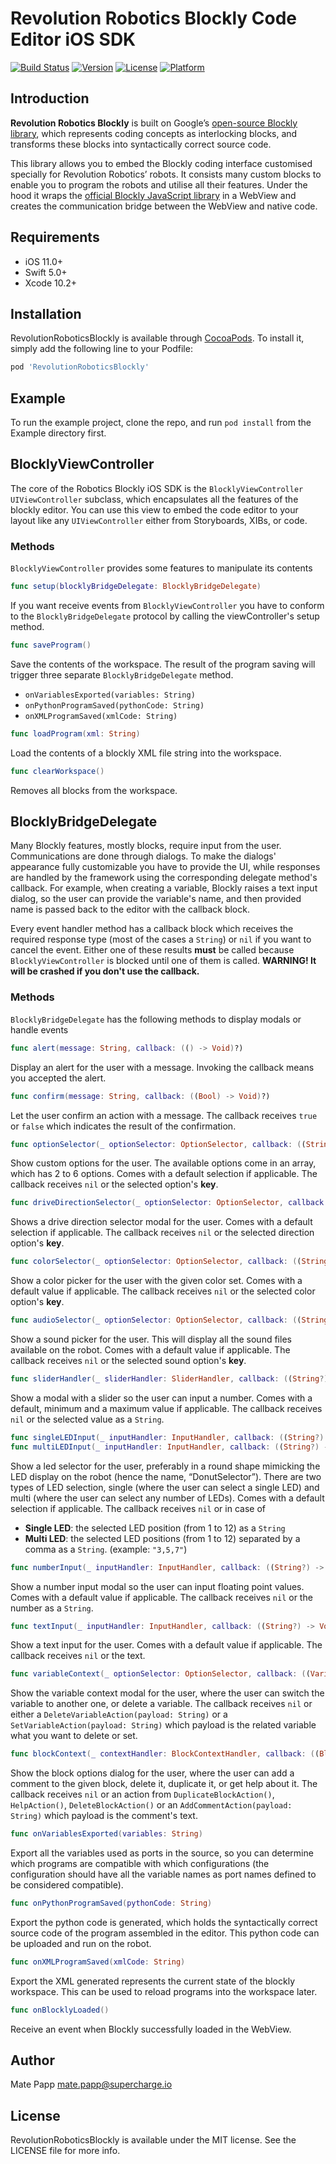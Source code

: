 # Revolution Robotics Blockly Code Editor iOS SDK

[![Build Status](https://app.bitrise.io/app/c175402d8b2545c0/status.svg?token=Nde9HDTtEJCfY5j2LmkapQ)](https://app.bitrise.io/app/c175402d8b2545c0)
[![Version](https://img.shields.io/cocoapods/v/RevolutionRoboticsBlockly.svg?style=flat)](https://cocoapods.org/pods/RevolutionRoboticsBlockly)
[![License](https://img.shields.io/cocoapods/l/RevolutionRoboticsBlockly.svg?style=flat)](https://cocoapods.org/pods/RevolutionRoboticsBlockly)
[![Platform](https://img.shields.io/cocoapods/p/RevolutionRoboticsBlockly.svg?style=flat)](https://cocoapods.org/pods/RevolutionRoboticsBlockly)

## Introduction

**Revolution Robotics Blockly** is built on Google’s [open-source Blockly library](https://opensource.google.com/projects/blockly), which represents coding concepts as interlocking blocks, and transforms these blocks into syntactically correct source code.

This library allows you to embed the Blockly coding interface customised specially for Revolution Robotics’ robots. It consists many custom blocks to enable you to program the robots and utilise all their features. Under the hood it wraps the [official Blockly JavaScript library](https://github.com/google/blockly) in a WebView and creates the communication bridge between the WebView and native code.

## Requirements

- iOS 11.0+
- Swift 5.0+
- Xcode 10.2+

## Installation

RevolutionRoboticsBlockly is available through [CocoaPods](https://cocoapods.org). To install
it, simply add the following line to your Podfile:

```ruby
pod 'RevolutionRoboticsBlockly'
```

## Example

To run the example project, clone the repo, and run `pod install` from the Example directory first.

## BlocklyViewController

The core of the Robotics Blockly iOS SDK is the `BlocklyViewController` `UIViewController` subclass, which encapsulates all the features of the blockly editor. You can use this view to embed the code editor to your layout like any `UIViewController` either from Storyboards, XIBs, or code.

### Methods

`BlocklyViewController` provides some features to manipulate its contents

```swift
func setup(blocklyBridgeDelegate: BlocklyBridgeDelegate)
```

If you want receive events from `BlocklyViewController` you have to conform to the `BlocklyBridgeDelegate` protocol by calling the viewController's setup method.

```swift
func saveProgram()
```

Save the contents of the workspace. The result of the program saving will trigger three separate `BlocklyBridgeDelegate` method.

- `onVariablesExported(variables: String)`
- `onPythonProgramSaved(pythonCode: String)`
- `onXMLProgramSaved(xmlCode: String)`

```swift
func loadProgram(xml: String)
```

Load the contents of a blockly XML file string into the workspace.

```swift
func clearWorkspace()
```

Removes all blocks from the workspace.

## BlocklyBridgeDelegate

Many Blockly features, mostly blocks, require input from the user. Communications are done through dialogs. To make the dialogs' appearance fully customizable you have to provide the UI, while responses are handled by the framework using the corresponding delegate method's callback. For example, when creating a variable, Blockly raises a text input dialog, so the user can provide the variable's name, and then provided name is passed back to the editor with the callback block.

Every event handler method has a callback block which receives the required response type (most of the cases a `String`) or `nil` if you want to cancel the event. Either one of these results **must** be called because `BlocklyViewController` is blocked until one of them is called. **WARNING! It will be crashed if you don't use the callback.**

### Methods

`BlocklyBridgeDelegate` has the following methods to display modals or handle events

```swift
func alert(message: String, callback: (() -> Void)?)
```

Display an alert for the user with a message. Invoking the callback means you accepted the alert.

```swift
func confirm(message: String, callback: ((Bool) -> Void)?)
```

Let the user confirm an action with a message. The callback receives `true` or `false` which indicates the result of the confirmation.

```swift
func optionSelector(_ optionSelector: OptionSelector, callback: ((String?) -> Void)?)
```

Show custom options for the user. The available options come in an array, which has 2 to 6 options. Comes with a default selection if applicable. The callback receives `nil` or the selected option's **key**.

```swift
func driveDirectionSelector(_ optionSelector: OptionSelector, callback: ((String?) -> Void)?)
```

Shows a drive direction selector modal for the user. Comes with a default selection if applicable. The callback receives `nil` or the selected direction option's **key**.

```swift
func colorSelector(_ optionSelector: OptionSelector, callback: ((String?) -> Void)?)
```

Show a color picker for the user with the given color set. Comes with a default value if applicable. The callback receives `nil` or the selected color option's **key**.

```swift
func audioSelector(_ optionSelector: OptionSelector, callback: ((String?) -> Void)?)
```

Show a sound picker for the user. This will display all the sound files available on the robot. Comes with a default value if applicable. The callback receives `nil` or the selected sound option's **key**.

```swift
func sliderHandler(_ sliderHandler: SliderHandler, callback: ((String?) -> Void)?)
```

Show a modal with a slider so the user can input a number. Comes with a default, minimum and a maximum value if applicable. The callback receives `nil` or the selected value as a `String`.

```swift
func singleLEDInput(_ inputHandler: InputHandler, callback: ((String?) -> Void)?)
func multiLEDInput(_ inputHandler: InputHandler, callback: ((String?) -> Void)?)
```

Show a led selector for the user, preferably in a round shape mimicking the LED display on the robot (hence the name, “DonutSelector”). There are two types of LED selection, single (where the user can select a single LED) and multi (where the user can select any number of LEDs). Comes with a default selection if applicable. The callback receives `nil` or in case of

- **Single LED**: the selected LED position (from 1 to 12) as a `String`
- **Multi LED**: the selected LED positions (from 1 to 12) separated by a comma as a `String`. (example: `"3,5,7"`)

```swift
func numberInput(_ inputHandler: InputHandler, callback: ((String?) -> Void)?)
```

Show a number input modal so the user can input floating point values. Comes with a default value if applicable. The callback receives `nil` or the number as a `String`.

```swift
func textInput(_ inputHandler: InputHandler, callback: ((String?) -> Void)?)
```

Show a text input for the user. Comes with a default value if applicable. The callback receives `nil` or the text.

```swift
func variableContext(_ optionSelector: OptionSelector, callback: ((VariableContextAction?) -> Void)?)
```

Show the variable context modal for the user, where the user can switch the variable to another one, or delete a variable. The callback receives `nil` or either a `DeleteVariableAction(payload: String)` or a `SetVariableAction(payload: String)` which payload is the related variable what you want to delete or set.

```swift
func blockContext(_ contextHandler: BlockContextHandler, callback: ((BlockContextAction?) -> Void)?)
```

Show the block options dialog for the user, where the user can add a comment to the given block, delete it, duplicate it, or get help about it. The callback receives `nil` or an action from `DuplicateBlockAction()`, `HelpAction()`, `DeleteBlockAction()` or an `AddCommentAction(payload: String)` which payload is the comment's text.

```swift
func onVariablesExported(variables: String)
```

Export all the variables used as ports in the source, so you can determine which programs are compatible with which configurations (the configuration should have all the variable names as port names defined to be considered compatible).

```swift
func onPythonProgramSaved(pythonCode: String)
```

Export the python code is generated, which holds the syntactically correct source code of the program assembled in the editor. This python code can be uploaded and run on the robot.

```swift
func onXMLProgramSaved(xmlCode: String)
```

Export the XML generated represents the current state of the blockly workspace. This can be used to reload programs into the workspace later.

```swift
func onBlocklyLoaded()
```

Receive an event when Blockly successfully loaded in the WebView.

## Author

Mate Papp mate.papp@supercharge.io

## License

RevolutionRoboticsBlockly is available under the MIT license. See the LICENSE file for more info.

